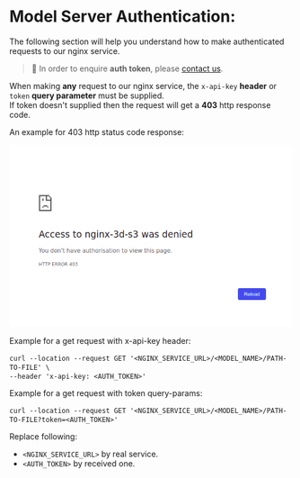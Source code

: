 # Model Server Authentication: 

The following section will help you understand how to make authenticated requests to our nginx service.

> :information_desk_person: In order to enquire **auth token**, please [contact us](/classified/contact_us.md).

When making **any** request to our nginx service, the `x-api-key` **header** or `token` **query parameter** must be supplied.<br/>
If token doesn't supplied then the request will get a **403** http response code.

An example for 403 http status code response:

![alt text](../images/403_response.png?raw=true)

Example for a get request with x-api-key header:

```curl
curl --location --request GET '<NGINX_SERVICE_URL>/<MODEL_NAME>/PATH-TO-FILE' \
--header 'x-api-key: <AUTH_TOKEN>' 
```

Example for a get request with token query-params:

```curl
curl --location --request GET '<NGINX_SERVICE_URL>/<MODEL_NAME>/PATH-TO-FILE?token=<AUTH_TOKEN>'
```

Replace following:
- `<NGINX_SERVICE_URL>` by real service.
- `<AUTH_TOKEN>` by received one.

